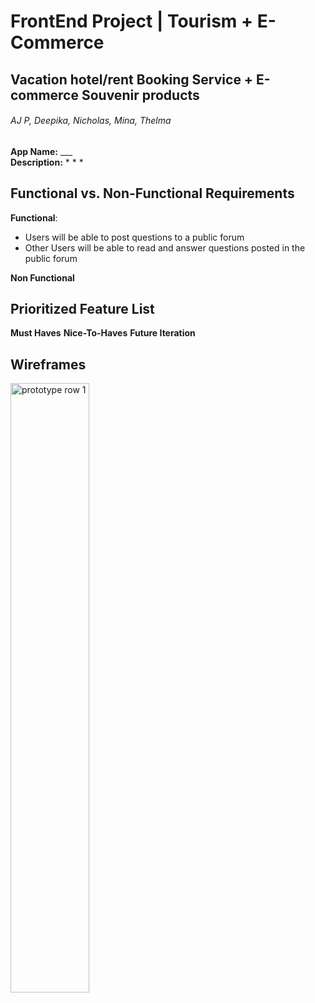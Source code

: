# FrontEnd Project | Tourism + E-Commerce
## Vacation hotel/rent Booking Service + E-commerce Souvenir products
###### AJ P, Deepika, Nicholas, Mina, Thelma

**App Name:** ___ <br/>
**Description:**
* 
* 
*

## Functional vs. Non-Functional Requirements

**Functional**:
* Users will be able to post questions to a public forum
* Other Users will be able to read and answer questions posted in the public forum

**Non Functional**

## Prioritized Feature List
**Must Haves**
**Nice-To-Haves**
**Future Iteration**

## Wireframes ##
<img src="https://i.imgur.com/grQ4JCY.png" alt="prototype row 1" width="50%%">
